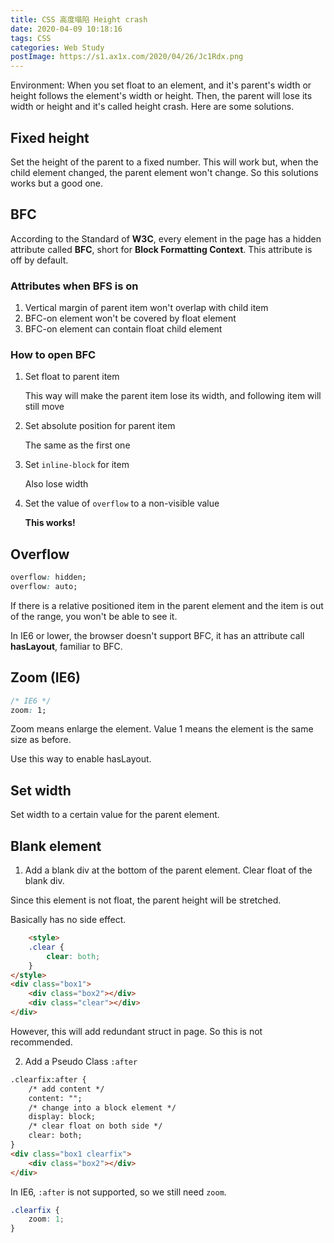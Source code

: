 ```yaml
---
title: CSS 高度塌陷 Height crash
date: 2020-04-09 10:18:16
tags: CSS
categories: Web Study
postImage: https://s1.ax1x.com/2020/04/26/Jc1Rdx.png
---
```


Environment: When you set float to an element, and it's parent's width or height follows the element's width or height. Then, the parent will lose its width or height and it's called height crash. Here are some solutions.

<!--more-->

## Fixed height

Set the height of the parent to a fixed number. This will work but, when the child element changed, the parent element won't change. So this solutions works but a good one.

## BFC

According to the Standard of **W3C**, every element in the page has a hidden attribute called **BFC**, short for **Block Formatting Context**. This attribute is off by default.

### Attributes when BFS is on

1. Vertical margin of parent item won't overlap with child item
2. BFC-on element won't be covered by float element
3. BFC-on element can contain float child element

### How to open BFC

1. Set float to parent item

   This way will make the parent item lose its width, and  following item will still move

2. Set absolute position for parent item

   The same as the first one

3. Set `inline-block` for item

   Also lose width

4. Set the value of `overflow` to a non-visible value

   **This works!**

## Overflow

```css
overflow: hidden;
overflow: auto;
```

If there is a relative positioned item in the parent element and the item is out of the range, you won't be able to see it.

In IE6 or lower, the browser doesn't support BFC, it has an attribute call **hasLayout**, familiar to BFC.

## Zoom (IE6)

```css
/* IE6 */
zoom: 1;
```

Zoom means enlarge the element. Value 1 means the element is the same size as before.

Use this way to enable hasLayout.

## Set width

Set width to a certain value for the parent element.

## Blank element

1. Add a blank div at the bottom of the parent element. Clear float of the blank div.

Since this element is not float, the parent height will be stretched. 

Basically has no side effect.

```html
	<style>
    .clear {
        clear: both;
    }
</style>
<div class="box1">
    <div class="box2"></div>
    <div class="clear"></div>
</div>
```

However, this will add redundant struct in page. So this is not recommended.

2.  Add a Pseudo Class `:after`

```html
.clearfix:after {
    /* add content */
    content: "";
    /* change into a block element */
    display: block;
    /* clear float on both side */
    clear: both;
}
<div class="box1 clearfix">
    <div class="box2"></div>
</div>
```

In IE6, `:after` is not supported, so we still need `zoom`.

```css
.clearfix {
    zoom: 1;
}
```
